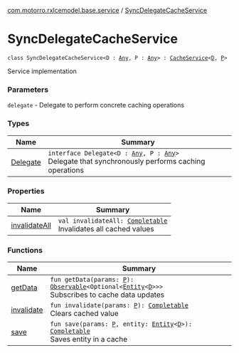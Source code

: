 [com.motorro.rxlcemodel.base.service](../index.md) / [SyncDelegateCacheService](./index.md)

# SyncDelegateCacheService

`class SyncDelegateCacheService<D : `[`Any`](https://kotlinlang.org/api/latest/jvm/stdlib/kotlin/-any/index.html)`, P : `[`Any`](https://kotlinlang.org/api/latest/jvm/stdlib/kotlin/-any/index.html)`> : `[`CacheService`](../-cache-service/index.md)`<`[`D`](index.md#D)`, `[`P`](index.md#P)`>`

Service implementation

### Parameters

`delegate` - Delegate to perform concrete caching operations

### Types

| Name | Summary |
|---|---|
| [Delegate](-delegate/index.md) | `interface Delegate<D : `[`Any`](https://kotlinlang.org/api/latest/jvm/stdlib/kotlin/-any/index.html)`, P : `[`Any`](https://kotlinlang.org/api/latest/jvm/stdlib/kotlin/-any/index.html)`>`<br>Delegate that synchronously performs caching operations |

### Properties

| Name | Summary |
|---|---|
| [invalidateAll](invalidate-all.md) | `val invalidateAll: `[`Completable`](http://reactivex.io/RxJava/2.x/javadoc/io/reactivex/Completable.html)<br>Invalidates all cached values |

### Functions

| Name | Summary |
|---|---|
| [getData](get-data.md) | `fun getData(params: `[`P`](index.md#P)`): `[`Observable`](http://reactivex.io/RxJava/2.x/javadoc/io/reactivex/Observable.html)`<Optional<`[`Entity`](../../com.motorro.rxlcemodel.base.entity/-entity/index.md)`<`[`D`](index.md#D)`>>>`<br>Subscribes to cache data updates |
| [invalidate](invalidate.md) | `fun invalidate(params: `[`P`](index.md#P)`): `[`Completable`](http://reactivex.io/RxJava/2.x/javadoc/io/reactivex/Completable.html)<br>Clears cached value |
| [save](save.md) | `fun save(params: `[`P`](index.md#P)`, entity: `[`Entity`](../../com.motorro.rxlcemodel.base.entity/-entity/index.md)`<`[`D`](index.md#D)`>): `[`Completable`](http://reactivex.io/RxJava/2.x/javadoc/io/reactivex/Completable.html)<br>Saves entity in a cache |
